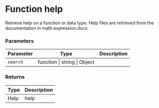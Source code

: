 # Function help

Retrieve help on a function or data type. Help files are retrieved from the documentation in math.expression.docs.


### Parameters

Parameter | Type | Description
--------- | ---- | -----------
`search` | function &#124; string &#124; Object | 

### Returns

Type | Description
---- | -----------
Help | help




<!-- Note: This file is automatically generated from source code comments. Changes made in this file will be overridden. -->
